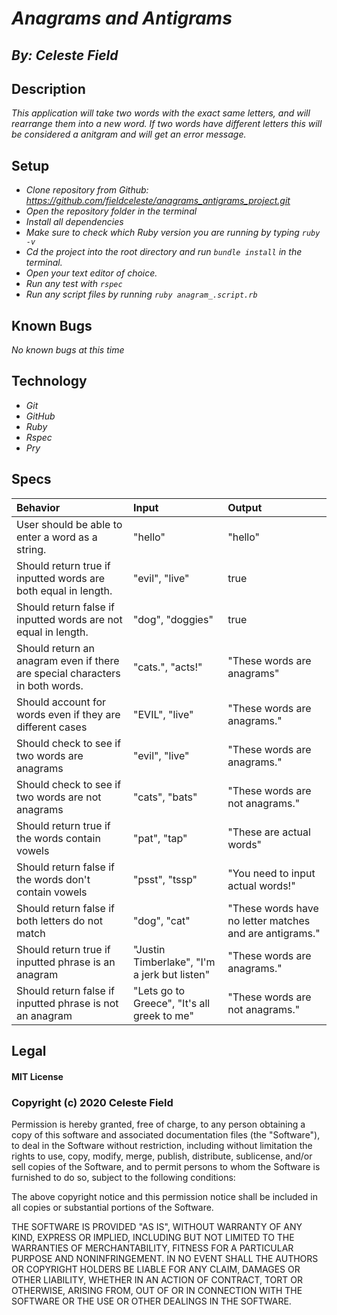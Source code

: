 # _Anagrams and Antigrams_
## _By: Celeste Field_
## Description

_This application will take two words with the exact same letters, and will rearrange them into a new word. If two words have different letters this will be considered a anitgram and will get an error message._

## Setup


* _Clone repository from Github: https://github.com/fieldceleste/anagrams_antigrams_project.git_
* _Open the repository folder in the terminal_
* _Install all dependencies_
* _Make sure to check which Ruby version you are running by typing `ruby -v`_
* _Cd the project into the root directory and run `bundle install` in the terminal._
* _Open your text editor of choice._
* _Run any test with `rspec`_
* _Run any script files by running `ruby anagram_.script.rb`_

## Known Bugs
_No known bugs at this time_

## Technology

* _Git_
* _GitHub_
* _Ruby_
* _Rspec_
* _Pry_

## Specs

|Behavior|Input|Output|
| :-----|:-----|:-----|
| User should be able to enter a word as a string.| "hello" | "hello" | √
| Should return true if inputted words are both equal in length. | "evil", "live" | true | √
| Should return false if inputted words are not equal in length. | "dog", "doggies" | true | √
| Should return an anagram even if there are special characters in both words. | "cats.", "acts!" | "These words are anagrams"| √
| Should account for words even if they are different cases| "EVIL", "live" | "These words are anagrams."| √
| Should check to see if two words are anagrams | "evil", "live" | "These words are anagrams."|√
| Should check to see if two words are not anagrams| "cats", "bats"| "These words are not anagrams."|√
| Should return true if the words contain vowels| "pat", "tap"| "These are actual words"|√
| Should return false if the words don't contain vowels| "psst", "tssp"| "You need to input actual words!"|√
| Should return false if both letters do not match| "dog", "cat"| "These words have no letter matches and are antigrams."|√
| Should return true if inputted phrase is an anagram| "Justin Timberlake", "I'm a jerk but listen"| "These words are anagrams."|√
| Should return false if inputted phrase is not an anagram| "Lets go to Greece", "It's all greek to me"| "These words are not anagrams."|√





## Legal

#### MIT License

### Copyright (c) 2020 Celeste Field

Permission is hereby granted, free of charge, to any person obtaining a copy
of this software and associated documentation files (the "Software"), to deal
in the Software without restriction, including without limitation the rights
to use, copy, modify, merge, publish, distribute, sublicense, and/or sell
copies of the Software, and to permit persons to whom the Software is
furnished to do so, subject to the following conditions:

The above copyright notice and this permission notice shall be included in all
copies or substantial portions of the Software.

THE SOFTWARE IS PROVIDED "AS IS", WITHOUT WARRANTY OF ANY KIND, EXPRESS OR
IMPLIED, INCLUDING BUT NOT LIMITED TO THE WARRANTIES OF MERCHANTABILITY,
FITNESS FOR A PARTICULAR PURPOSE AND NONINFRINGEMENT. IN NO EVENT SHALL THE
AUTHORS OR COPYRIGHT HOLDERS BE LIABLE FOR ANY CLAIM, DAMAGES OR OTHER
LIABILITY, WHETHER IN AN ACTION OF CONTRACT, TORT OR OTHERWISE, ARISING FROM,
OUT OF OR IN CONNECTION WITH THE SOFTWARE OR THE USE OR OTHER DEALINGS IN THE
SOFTWARE.
